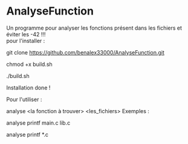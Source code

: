 # AnalyseFunction
Un programme pour analyser les fonctions présent dans les fichiers et éviter les -42 !!!                                                                            
pour l'installer : 

git clone https://github.com/benalex33000/AnalyseFunction.git

chmod +x build.sh

./build.sh

Installation done !

Pour l'utiliser : 

analyse <la fonction à trouver> <les_fichiers>
Exemples :

analyse printf main.c lib.c

analyse printf *.c


